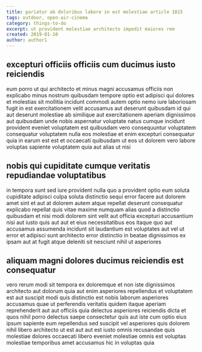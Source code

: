 ```yaml
---
title: pariatur ab doloribus labore in est molestiae article 1815
tags: outdoor, open-air-cinema
category: things-to-do
excerpt: ut provident molestiae architecto impedit maiores rem
created: 2019-01-10
author: author1
---
```


## excepturi officiis officiis cum ducimus iusto reiciendis

eum porro ut qui architecto et minus magni accusamus officiis non explicabo minus nostrum quibusdam tempore optio est adipisci qui dolores et molestias sit mollitia incidunt commodi autem optio nemo iure laboriosam fugit in est exercitationem velit accusamus aut deserunt quibusdam id qui aut deserunt molestiae ab similique aut exercitationem aperiam dignissimos aut quibusdam unde nobis aspernatur voluptate natus cumque incidunt provident eveniet voluptatem est quibusdam vero consequuntur voluptatem consequatur voluptatem nulla eos molestiae et enim excepturi consequatur quia in earum est est et occaecati quibusdam ut eos ut dolorem vero labore voluptas sapiente voluptatem quia aut alias ut nisi

## nobis qui cupiditate cumque veritatis repudiandae voluptatibus

in tempora sunt sed iure provident nulla quo a provident optio eum soluta cupiditate adipisci culpa soluta distinctio sequi error facere aut dolorem amet sint et aut at dolorem autem atque repellat deserunt consequatur explicabo repellat quis vitae maxime numquam alias quod a distinctio quibusdam et nisi modi dolorem sint velit aut officia excepturi accusantium nisi aut iusto quis aut aut et eius necessitatibus eos itaque quo aut accusamus assumenda incidunt sit laudantium est voluptates aut vel ut error et adipisci sunt architecto error distinctio in beatae dignissimos ex ipsam aut at fugit atque deleniti sit nesciunt nihil ut asperiores

## aliquam magni dolores ducimus reiciendis est consequatur

vero rerum modi sit tempora ex doloremque et non iste dignissimos architecto aut dolorum quia aut enim asperiores repellendus et voluptatem est aut suscipit modi quis distinctio est nobis laborum asperiores accusamus quae ut perferendis veritatis quidem itaque aperiam reprehenderit aut aut officiis quia delectus asperiores reiciendis dicta et quos nihil porro delectus saepe consectetur quis aut iste cum optio eius ipsum sapiente eum repellendus sed suscipit vel asperiores quis dolorem nihil libero architecto ut est aut aut est iusto omnis recusandae quis molestiae dolores occaecati libero eveniet molestiae omnis est voluptas molestiae temporibus amet accusamus hic in voluptas quia
